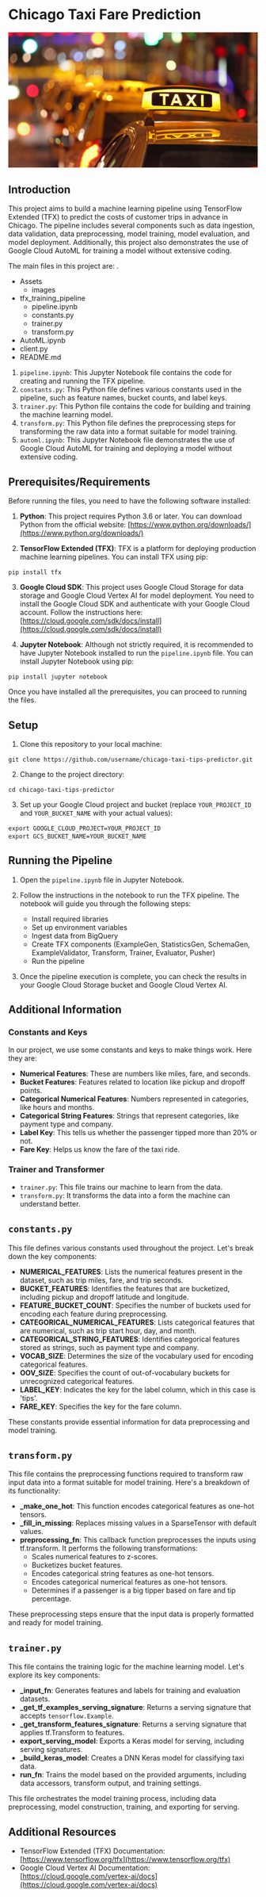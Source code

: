 
# Chicago Taxi Fare Prediction

![alt text](https://github.com/shivaraj-brillio/Demo1_Chicago_taxi_trips/blob/main/Assets/Images/chicago_taxi.jpg)




## Introduction

This project aims to build a machine learning pipeline using TensorFlow Extended (TFX) to predict the costs of customer trips in advance in Chicago. The pipeline includes several components such as data ingestion, data validation, data preprocessing, model training, model evaluation, and model deployment. Additionally, this project also demonstrates the use of Google Cloud AutoML for training a model without extensive coding.

The main files in this project are:
.
- Assets
  - images
- tfx_training_pipeline
  - pipeline.ipynb
  - constants.py
  - trainer.py
  - transform.py
- AutoML.ipynb
- client.py
- README.md



1. `pipeline.ipynb`: This Jupyter Notebook file contains the code for creating and running the TFX pipeline.
2. `constants.py`: This Python file defines various constants used in the pipeline, such as feature names, bucket counts, and label keys.
3. `trainer.py`: This Python file contains the code for building and training the machine learning model.
4. `transform.py`: This Python file defines the preprocessing steps for transforming the raw data into a format suitable for model training.
5. `automl.ipynb`: This Jupyter Notebook file demonstrates the use of Google Cloud AutoML for training and deploying a model without extensive coding.

## Prerequisites/Requirements

Before running the files, you need to have the following software installed:

1. **Python**: This project requires Python 3.6 or later. You can download Python from the official website: [https://www.python.org/downloads/](https://www.python.org/downloads/)

2. **TensorFlow Extended (TFX)**: TFX is a platform for deploying production machine learning pipelines. You can install TFX using pip:

```
pip install tfx
```

3. **Google Cloud SDK**: This project uses Google Cloud Storage for data storage and Google Cloud Vertex AI for model deployment. You need to install the Google Cloud SDK and authenticate with your Google Cloud account. Follow the instructions here: [https://cloud.google.com/sdk/docs/install](https://cloud.google.com/sdk/docs/install)

4. **Jupyter Notebook**: Although not strictly required, it is recommended to have Jupyter Notebook installed to run the `pipeline.ipynb` file. You can install Jupyter Notebook using pip:

```
pip install jupyter notebook
```

Once you have installed all the prerequisites, you can proceed to running the files.

## Setup

1. Clone this repository to your local machine:

```
git clone https://github.com/username/chicago-taxi-tips-predictor.git
```

2. Change to the project directory:

```
cd chicago-taxi-tips-predictor
```

3. Set up your Google Cloud project and bucket (replace `YOUR_PROJECT_ID` and `YOUR_BUCKET_NAME` with your actual values):

```
export GOOGLE_CLOUD_PROJECT=YOUR_PROJECT_ID
export GCS_BUCKET_NAME=YOUR_BUCKET_NAME
```

## Running the Pipeline

1. Open the `pipeline.ipynb` file in Jupyter Notebook.

2. Follow the instructions in the notebook to run the TFX pipeline. The notebook will guide you through the following steps:
   - Install required libraries
   - Set up environment variables
   - Ingest data from BigQuery
   - Create TFX components (ExampleGen, StatisticsGen, SchemaGen, ExampleValidator, Transform, Trainer, Evaluator, Pusher)
   - Run the pipeline

3. Once the pipeline execution is complete, you can check the results in your Google Cloud Storage bucket and Google Cloud Vertex AI.


## Additional Information

### Constants and Keys

In our project, we use some constants and keys to make things work. Here they are:

- **Numerical Features**: These are numbers like miles, fare, and seconds.
- **Bucket Features**: Features related to location like pickup and dropoff points.
- **Categorical Numerical Features**: Numbers represented in categories, like hours and months.
- **Categorical String Features**: Strings that represent categories, like payment type and company.
- **Label Key**: This tells us whether the passenger tipped more than 20% or not.
- **Fare Key**: Helps us know the fare of the taxi ride.

### Trainer and Transformer

- `trainer.py`: This file trains our machine to learn from the data.
- `transform.py`: It transforms the data into a form the machine can understand better.

## `constants.py`

This file defines various constants used throughout the project. Let's break down the key components:

- **NUMERICAL_FEATURES**: Lists the numerical features present in the dataset, such as trip miles, fare, and trip seconds.
- **BUCKET_FEATURES**: Identifies the features that are bucketized, including pickup and dropoff latitude and longitude.
- **FEATURE_BUCKET_COUNT**: Specifies the number of buckets used for encoding each feature during preprocessing.
- **CATEGORICAL_NUMERICAL_FEATURES**: Lists categorical features that are numerical, such as trip start hour, day, and month.
- **CATEGORICAL_STRING_FEATURES**: Identifies categorical features stored as strings, such as payment type and company.
- **VOCAB_SIZE**: Determines the size of the vocabulary used for encoding categorical features.
- **OOV_SIZE**: Specifies the count of out-of-vocabulary buckets for unrecognized categorical features.
- **LABEL_KEY**: Indicates the key for the label column, which in this case is 'tips'.
- **FARE_KEY**: Specifies the key for the fare column.

These constants provide essential information for data preprocessing and model training.

## `transform.py`

This file contains the preprocessing functions required to transform raw input data into a format suitable for model training. Here's a breakdown of its functionality:

- **_make_one_hot**: This function encodes categorical features as one-hot tensors.
- **_fill_in_missing**: Replaces missing values in a SparseTensor with default values.
- **preprocessing_fn**: This callback function preprocesses the inputs using tf.transform. It performs the following transformations:
  - Scales numerical features to z-scores.
  - Bucketizes bucket features.
  - Encodes categorical string features as one-hot tensors.
  - Encodes categorical numerical features as one-hot tensors.
  - Determines if a passenger is a big tipper based on fare and tip percentage.

These preprocessing steps ensure that the input data is properly formatted and ready for model training.

## `trainer.py`

This file contains the training logic for the machine learning model. Let's explore its key components:

- **_input_fn**: Generates features and labels for training and evaluation datasets.
- **_get_tf_examples_serving_signature**: Returns a serving signature that accepts `tensorflow.Example`.
- **_get_transform_features_signature**: Returns a serving signature that applies tf.Transform to features.
- **export_serving_model**: Exports a Keras model for serving, including serving signatures.
- **_build_keras_model**: Creates a DNN Keras model for classifying taxi data.
- **run_fn**: Trains the model based on the provided arguments, including data accessors, transform output, and training settings.

This file orchestrates the model training process, including data preprocessing, model construction, training, and exporting for serving.


## Additional Resources

- TensorFlow Extended (TFX) Documentation: [https://www.tensorflow.org/tfx](https://www.tensorflow.org/tfx)
- Google Cloud Vertex AI Documentation: [https://cloud.google.com/vertex-ai/docs](https://cloud.google.com/vertex-ai/docs)

